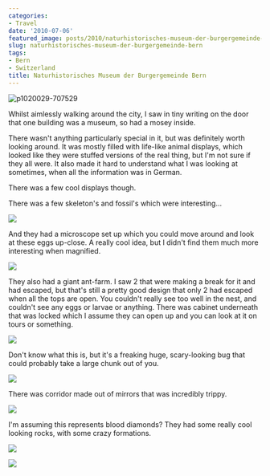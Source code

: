 ```yaml
---
categories:
- Travel
date: '2010-07-06'
featured_image: posts/2010/naturhistorisches-museum-der-burgergemeinde-bern/P1020029.jpg
slug: naturhistorisches-museum-der-burgergemeinde-bern
tags:
- Bern
- Switzerland
title: Naturhistorisches Museum der Burgergemeinde Bern
---
```


![p1020029-707529](P1020029.jpg)

Whilst aimlessly walking around the city, I saw in tiny writing on the door that one building was a museum, so had a mosey inside.

There wasn't anything particularly special in it, but was definitely worth looking around. It was mostly filled with life-like animal displays, which looked like they were stuffed versions of the real thing, but I'm not sure if they all were. It also made it hard to understand what I was looking at sometimes, when all the information was in German.

There was a few cool displays though.

There was a few skeleton's and fossil's which were interesting...

![](P1020034.jpg)

And they had a microscope set up which you could move around and look at these eggs up-close. A really cool idea, but I didn't find them much more interesting when magnified.

![](P1020037.jpg)

They also had a giant ant-farm. I saw 2 that were making a break for it and had escaped, but that's still a pretty good design that only 2 had escaped when all the tops are open. You couldn't really see too well in the nest, and couldn't see any eggs or larvae or anything. There was cabinet underneath that was locked which I assume they can open up and you can look at it on tours or something.

![](P1020039.jpg)

Don't know what this is, but it's a freaking huge, scary-looking bug that could probably take a large chunk out of you.

![](P1020042.jpg)

There was corridor made out of mirrors that was incredibly trippy.

![](P1020052.jpg)

I'm assuming this represents blood diamonds? They had some really cool looking rocks, with some crazy formations.

![](P1020054.jpg)

![](P1020055.jpg)